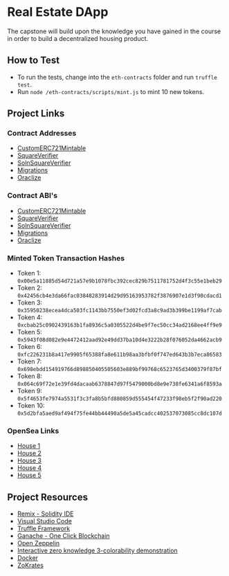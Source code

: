 # Real Estate DApp

The capstone will build upon the knowledge you have gained in the course in order to build a decentralized housing product.

## How to Test

- To run the tests, change into the `eth-contracts` folder and run `truffle test`.
- Run `node /eth-contracts/scripts/mint.js` to mint 10 new tokens.

## Project Links

### Contract Addresses

- [CustomERC721Mintable](https://rinkeby.etherscan.io/address/0x8f315f062C74BDB1E826923f97e0af3A9dFf5858)
- [SquareVerifier](https://rinkeby.etherscan.io/address/0x7e8733d6Cd4ff0F4785A306bD734caf7294Fb438)
- [SolnSquareVerifier](https://rinkeby.etherscan.io/address/0xC9d19eEAA5c167664B6DE94b1a3cA6e22a90cf8d)
- [Migrations](https://rinkeby.etherscan.io/address/0xDd61F7D5d9fA9cf2D3BD84cfa8b60a963484bD21)
- [Oraclize](https://rinkeby.etherscan.io/address/)

### Contract ABI's

- [CustomERC721Mintable](https://raw.githubusercontent.com/kchia/Blockchain-Capstone/master/eth-contracts/build/contracts/CustomERC721Mintable.json)
- [SquareVerifier](https://raw.githubusercontent.com/kchia/Blockchain-Capstone/master/eth-contracts/build/contracts/SquareVerifier.json)
- [SolnSquareVerifier](https://raw.githubusercontent.com/kchia/Blockchain-Capstone/master/eth-contracts/build/contracts/SolnSquareVerifier.json)
- [Migrations](https://raw.githubusercontent.com/kchia/Blockchain-Capstone/master/eth-contracts/build/contracts/Migrations.json)
- [Oraclize](https://raw.githubusercontent.com/kchia/Blockchain-Capstone/master/eth-contracts/build/contracts/OraclizeI.json)

### Minted Token Transaction Hashes

- Token 1: `0x00e5a11885d54d721a57e9b1078fbc392cec829b7511781752d4f3c55e1beb29`
- Token 2: `0x42456cb4e3da66fac03848283914d29d95163953782f3876907e1d3f90cdacd1`
- Token 3: `0x35950238ecea4dca503fc1143bb7550ef3d02fcd3a8c9ad3b399be1199af7cab`
- Token 4: `0xcbab25c0902439163b1fa8936c5a0305522d4be9f7ec50cc34ad2168ee4ff9e9`
- Token 5: `0x5943f08d082e9e4472412aad92e49dd37ba10d4e3222b28f076052da4662acb9`
- Token 6: `0xfc226231b8a417e9905f65388fa8e611b98aa3bfbf0f747ed643b3b7eca86583`
- Token 7: `0x698ebdd154919766d898850405505603e889bf99768c6523765d3400379f87bf`
- Token 8: `0x064c69f72e1e39fd4dacaab6378847d97f5479000bd8e9e738fe6341a6f8593a`
- Token 9: `0x5f4653fe7974a5531f3c3fa8b5bfd880859d555454f47233f98eb5f2f90ad220`
- Token 10: `0x5d2bfa5aed9af494f75fe44bb44490a5de5a45cadcc402537073085cc8dc107d`

### OpenSea Links

- [House 1](https://testnets.opensea.io/assets/0x8f315f062c74bdb1e826923f97e0af3a9dff5858/1)
- [House 2](https://testnets.opensea.io/assets/0x8f315f062c74bdb1e826923f97e0af3a9dff5858/2)
- [House 3](https://testnets.opensea.io/assets/0x8f315f062c74bdb1e826923f97e0af3a9dff5858/3)
- [House 4](https://testnets.opensea.io/assets/0x8f315f062c74bdb1e826923f97e0af3a9dff5858/4)
- [House 5](https://testnets.opensea.io/assets/0x8f315f062c74bdb1e826923f97e0af3a9dff5858/5)

## Project Resources

- [Remix - Solidity IDE](https://remix.ethereum.org/)
- [Visual Studio Code](https://code.visualstudio.com/)
- [Truffle Framework](https://truffleframework.com/)
- [Ganache - One Click Blockchain](https://truffleframework.com/ganache)
- [Open Zeppelin ](https://openzeppelin.org/)
- [Interactive zero knowledge 3-colorability demonstration](http://web.mit.edu/~ezyang/Public/graph/svg.html)
- [Docker](https://docs.docker.com/install/)
- [ZoKrates](https://github.com/Zokrates/ZoKrates)
